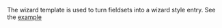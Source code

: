 The wizard template is used to turn fieldsets into a wizard style entry.
See the [example](http://subschema.github.io/subschema/#/Wizard)

